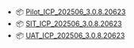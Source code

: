 - 📦 [Pilot_ICP_202506_3.0.8.20623](https://github.com/pandaTSAI/icashpay-apk-page/releases/download/v3.0.8.20623/Pilot_ICP_202506_3.0.8.20623.apk)
- 📦 [SIT_ICP_202506_3.0.8.20623](https://github.com/pandaTSAI/icashpay-apk-page/releases/download/v3.0.8.20623/SIT_ICP_202506_3.0.8.20623.apk)
- 📦 [UAT_ICP_202506_3.0.8.20623](https://github.com/pandaTSAI/icashpay-apk-page/releases/download/v3.0.8.20623/UAT_ICP_202506_3.0.8.20623.apk)
